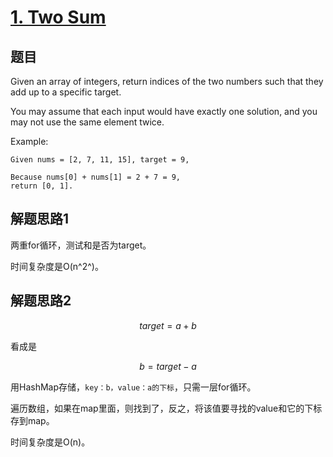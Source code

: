 # [1. Two Sum](https://leetcode.com/problems/two-sum/)

## 题目

Given an array of integers, return indices of the two numbers such that they add up to a specific target.

You may assume that each input would have exactly one solution, and you may not use the same element twice.

Example:

```text
Given nums = [2, 7, 11, 15], target = 9,

Because nums[0] + nums[1] = 2 + 7 = 9,
return [0, 1].
```



## 解题思路1

两重for循环，测试和是否为target。

时间复杂度是O(n^2^)。



## 解题思路2

```math
target = a + b
```

看成是

```math
b = target - a
```



用HashMap存储，`key：b，value：a的下标`，只需一层for循环。

遍历数组，如果在map里面，则找到了，反之，将该值要寻找的value和它的下标存到map。

时间复杂度是O(n)。





